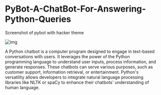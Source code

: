 # PyBot-A-ChatBot-For-Answering-Python-Queries

Screenshot of pybot with hacker theme

![img](https://user-images.githubusercontent.com/29656920/57013163-dc79b980-6c27-11e9-9360-d9b59e6a8c26.png)

A Python chatbot is a computer program designed to engage in text-based conversations with users. It leverages the power of the Python programming language to understand user inputs, process information, and generate responses. These chatbots can serve various purposes, such as customer support, information retrieval, or entertainment. Python's versatility allows developers to integrate natural language processing libraries like NLTK or spaCy to enhance their chatbots' understanding of human language.

